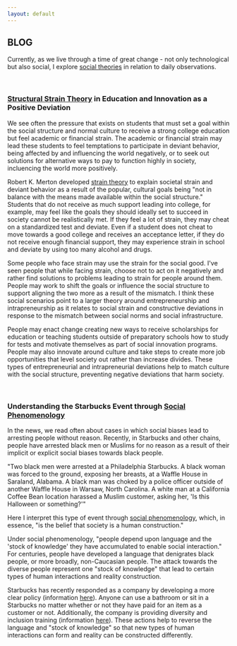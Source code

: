 ```yaml
---
layout: default
---
```


## BLOG
Currently, as we live through a time of great change - not only technological but also social, I explore [social theories](https://www.thoughtco.com/sociology-research-and-statistics-s2-3026650)
in relation to daily observations.

<br>

### [Structural Strain Theory](https://www.thoughtco.com/structural-strain-theory-3026632) in Education and Innovation as a Positive Deviation

We see often the pressure that exists on students that must set a goal within the social structure and normal culture to receive a strong college education but feel academic or financial strain. The academic or financial strain may lead these students to feel temptations to participate in deviant behavior, being affected by and influencing the world negatively, or to seek out solutions for alternative ways to pay to function highly in society, incluencing the world more positively.

Robert K. Merton developed [strain theory](https://www.thoughtco.com/structural-strain-theory-3026632) to explain societal strain and deviant behavior as a result of the popular, cultural goals being "not in balance with the means made available within the social structure." Students that do not receive as much support leading into college, for example, may feel like the goals they should ideally set to succeed in society cannot be realistically met. If they feel a lot of strain, they may cheat on a standardized test and deviate. Even if a student does not cheat to move towards a good college and receives an acceptance letter, if they do not receive enough financial support, they may experience strain in school and deviate by using too many alcohol and drugs.

Some people who face strain may use the strain for the social good. I've seen people that while facing strain, choose not to act on it negatively and rather find solutions to problems leading to strain for people around them. People may work to shift the goals or influence the social structure to support aligning the two more as a result of the mismatch. I think these social scenarios point to a larger theory around entrepreneurship and intrapreneurship as it relates to social strain and constructive deviations in response to the mismatch between social norms and social infrastructure.

People may enact change creating new ways to receive scholarships for education or teaching students outside of preparatory schools how to study for tests and motivate themselves as part of social innovation programs. People may also innovate around culture and take steps to create more job opportunities that level society out rather than increase divides. These types of entrepreneurial and intrapreneurial deviations help to match culture with the social structure, preventing negative deviations that harm society.

<br>

### Understanding the Starbucks Event through [Social Phenomenology](https://www.thoughtco.com/phenomenology-sociology-3026630)

In the news, we read often about cases in which social biases lead to arresting people without reason. Recently, in Starbucks and other chains, people have arrested black men or Muslims for no reason as a result of their implicit or explicit social biases towards black people. 

"Two black men were arrested at a Philadelphia Starbucks. 
A black woman was forced to the ground, exposing her breasts, at a Waffle House in Saraland, Alabama. 
A black man was choked by a police officer outside of another Waffle House in Warsaw, North Carolina. 
A white man at a California Coffee Bean location harassed a Muslim customer, asking her, 'Is this Halloween or something?'"

Here I interpret this type of event through [social phenomenology](https://www.thoughtco.com/phenomenology-sociology-3026630), which, in essence, "is the belief that society is a human construction."

Under social phenomenology, "people depend upon language and the 'stock of knowledge' they have accumulated to enable social interaction." For centuries, people have developed a language that denigrates black people, or more broadly, non-Caucasian people. The attack towards the diverse people represent one "stock of knowledge" that lead to certain types of human interactions and reality construction.

Starbucks has recently responded as a company by developing a more clear policy (information [here](https://slate.com/news-and-politics/2018/05/you-can-now-officially-sit-in-any-starbucks-and-use-the-bathroom-without-buying-anything.html)). Anyone can use a bathroom or sit in a Starbucks no matter whether or not they have paid for an item as a customer or not. Additionally, the company is providing diversity and inclusion training (information [here](https://www.inc.com/sonia-thompson/recent-incidents-at-starbucks-yale-nordstrom-rack-prove-that-every-company-needs-to-talk-about-bias.html)). These actions help to reverse the language and "stock of knowledge" so that new types of human interactions can form and reality can be constructed differently.

<br>



